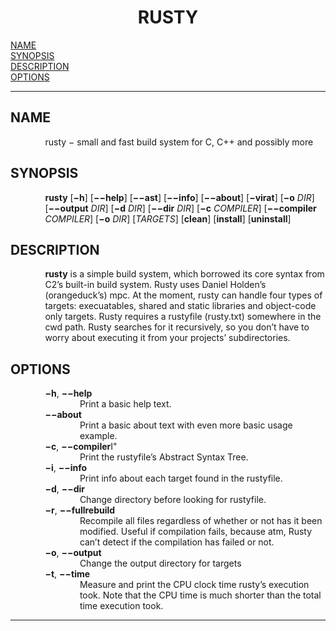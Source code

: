 <!-- Creator     : groff version 1.22.2 -->
<!-- CreationDate: Mon Mar 13 23:35:03 2017 -->
<!DOCTYPE html PUBLIC "-//W3C//DTD HTML 4.01 Transitional//EN"
"http://www.w3.org/TR/html4/loose.dtd">
<html>
<head>
<meta name="generator" content="groff -Thtml, see www.gnu.org">
<meta http-equiv="Content-Type" content="text/html; charset=US-ASCII">
<meta name="Content-Style" content="text/css">
<style type="text/css">
       p       { margin-top: 0; margin-bottom: 0; vertical-align: top }
       pre     { margin-top: 0; margin-bottom: 0; vertical-align: top }
       table   { margin-top: 0; margin-bottom: 0; vertical-align: top }
       h1      { text-align: center }
</style>
<title>RUSTY</title>

</head>
<body>

<h1 align="center">RUSTY</h1>

<a href="#NAME">NAME</a><br>
<a href="#SYNOPSIS">SYNOPSIS</a><br>
<a href="#DESCRIPTION">DESCRIPTION</a><br>
<a href="#OPTIONS">OPTIONS</a><br>

<hr>


<h2>NAME
<a name="NAME"></a>
</h2>


<p style="margin-left:11%; margin-top: 1em">rusty &minus;
small and fast build system for C, C++ and possibly more</p>

<h2>SYNOPSIS
<a name="SYNOPSIS"></a>
</h2>


<p style="margin-left:11%; margin-top: 1em"><b>rusty</b>
[<b>&minus;h</b>] [<b>&minus;&minus;help</b>]
[<b>&minus;&minus;ast</b>] [<b>&minus;&minus;info</b>]
[<b>&minus;&minus;about</b>] [<b>&minus;virat</b>]
[<b>&minus;o</b> <i>DIR</i>] [<b>&minus;&minus;output</b>
<i>DIR</i>] [<b>&minus;d</b> <i>DIR</i>]
[<b>&minus;&minus;dir</b> <i>DIR</i>] [<b>&minus;c</b>
<i>COMPILER</i>] [<b>&minus;&minus;compiler</b>
<i>COMPILER</i>] [<b>&minus;o</b> <i>DIR</i>]
[<i>TARGETS</i>] [<b>clean</b>] [<b>install</b>]
[<b>uninstall</b>]</p>

<h2>DESCRIPTION
<a name="DESCRIPTION"></a>
</h2>


<p style="margin-left:11%; margin-top: 1em"><b>rusty</b> is
a simple build system, which borrowed its core syntax from
C2&rsquo;s built-in build system. Rusty uses Daniel
Holden&rsquo;s (orangeduck&rsquo;s) mpc. At the moment,
rusty can handle four types of targets: execuatables, shared
and static libraries and object-code only targets. Rusty
requires a rustyfile (rusty.txt) somewhere in the cwd path.
Rusty searches for it recursively, so you don&rsquo;t have
to worry about executing it from your projects&rsquo;
subdirectories.</p>

<h2>OPTIONS
<a name="OPTIONS"></a>
</h2>



<p style="margin-left:11%; margin-top: 1em"><b>&minus;h</b>,
<b>&minus;&minus;help</b></p>

<p style="margin-left:22%;">Print a basic help text.</p>

<p style="margin-left:11%;"><b>&minus;&minus;about</b></p>

<p style="margin-left:22%;">Print a basic about text with
even more basic usage example.</p>

<p style="margin-left:11%;"><b>&minus;c</b>,
<b>&minus;&minus;compiler</b>I&quot;</p>

<p style="margin-left:22%;">Print the rustyfile&rsquo;s
Abstract Syntax Tree.</p>

<p style="margin-left:11%;"><b>&minus;i</b>,
<b>&minus;&minus;info</b></p>

<p style="margin-left:22%;">Print info about each target
found in the rustyfile.</p>

<p style="margin-left:11%;"><b>&minus;d</b>,
<b>&minus;&minus;dir</b></p>

<p style="margin-left:22%;">Change directory before looking
for rustyfile.</p>

<p style="margin-left:11%;"><b>&minus;r</b>,
<b>&minus;&minus;fullrebuild</b></p>

<p style="margin-left:22%;">Recompile all files regardless
of whether or not has it been modified. Useful if
compilation fails, because atm, Rusty can&rsquo;t detect if
the compilation has failed or not.</p>

<p style="margin-left:11%;"><b>&minus;o</b>,
<b>&minus;&minus;output</b></p>

<p style="margin-left:22%;">Change the output directory for
targets</p>

<p style="margin-left:11%;"><b>&minus;t</b>,
<b>&minus;&minus;time</b></p>

<p style="margin-left:22%;">Measure and print the CPU clock
time rusty&rsquo;s execution took. Note that the CPU time is
much shorter than the total time execution took.</p>
<hr>
</body>
</html>
